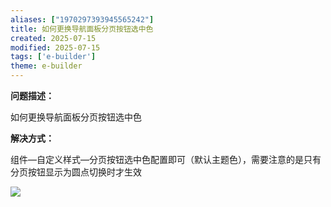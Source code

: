 ```yaml
---
aliases: ["1970297393945565242"]
title: 如何更换导航面板分页按钮选中色
created: 2025-07-15
modified: 2025-07-15
tags: ['e-builder']
theme: e-builder
---
```


**问题描述：**

如何更换导航面板分页按钮选中色

**解决方式：**

组件—自定义样式—分页按钮选中色配置即可（默认主题色），需要注意的是只有分页按钮显示为圆点切换时才生效

![](https://myhelpdoc.oss-cn-heyuan.aliyuncs.com/mdimages/fbcb27ca4af8cd68c2123f2885aeb4ec.jpg)